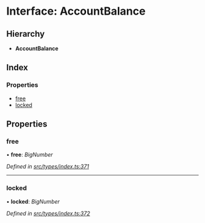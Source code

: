 # Interface: AccountBalance

## Hierarchy

* **AccountBalance**

## Index

### Properties

* [free](accountbalance.md#free)
* [locked](accountbalance.md#locked)

## Properties

###  free

• **free**: *BigNumber*

*Defined in [src/types/index.ts:371](https://github.com/PolymathNetwork/polymesh-sdk/blob/a6abd82/src/types/index.ts#L371)*

___

###  locked

• **locked**: *BigNumber*

*Defined in [src/types/index.ts:372](https://github.com/PolymathNetwork/polymesh-sdk/blob/a6abd82/src/types/index.ts#L372)*
